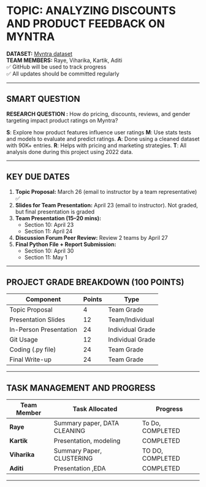 # TOPIC: ANALYZING DISCOUNTS AND PRODUCT FEEDBACK ON MYNTRA  

 **DATASET:** [Myntra dataset](https://www.kaggle.com/datasets/manishmathias/myntra-fashion-dataset)  
**TEAM MEMBERS:** Raye, Viharika, Kartik, Aditi  
✅ GitHub will be used to track progress  
✅ All updates should be committed regularly  


---

## SMART QUESTION  
**RESEARCH QUESTION :** How do pricing, discounts, reviews, and gender targeting impact product ratings on Myntra?

**S**: Explore how product features influence user ratings
**M**: Use stats tests and models to evaluate and predict ratings.
**A**: Done using a cleaned dataset with 90K+ entries.
**R**: Helps with pricing and marketing strategies.
**T**: All analysis done during this project using 2022 data. 

---

## KEY DUE DATES

1. **Topic Proposal:** March 26 (email to instructor by a team representative)  ✅ 
2. **Slides for Team Presentation:** April 23 (email to instructor). Not graded, but final presentation is graded  
3. **Team Presentation (15–20 mins):**  
   - Section 10: April 23  
   - Section 11: April 24  
4. **Discussion Forum Peer Review:** Review 2 teams by April 27  
5. **Final Python File + Report Submission:**  
   - Section 10: April 30  
   - Section 11: May 1  

---

## PROJECT GRADE BREAKDOWN (100 POINTS)

| Component             | Points | Type              |
|----------------------|--------|-------------------|
| Topic Proposal       | 4      | Team Grade        |
| Presentation Slides  | 12     | Team/Individual   |
| In-Person Presentation | 24   | Individual Grade  |
| Git Usage            | 12     | Individual Grade  |
| Coding (.py file)    | 24     | Team Grade        |
| Final Write-up       | 24     | Team Grade        |

---

## TASK MANAGEMENT AND PROGRESS

| Team Member | Task Allocated                                         | Progress |
|-------------|--------------------------------------------------------|----------|
| **Raye**     | Summary paper, DATA CLEANING                            | To Do, COMPLETED |
| **Kartik**   | Presentation,  modeling                               | COMPLETED   |
| **Viharika** | Summary Paper, CLUSTERING                          | TO DO, COMPLETED   |
| **Aditi**    | Presentation ,EDA                                     | COMPLETED   |

---








